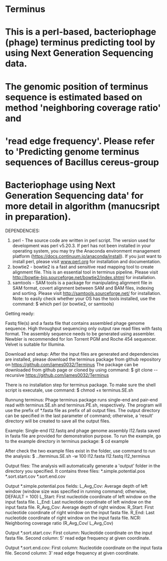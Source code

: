 # Terminus

# This is a perl-based, bacteriophage (phage) terminus predicting tool by using Next Generation Sequencing data.
# The genomic position of terminus sequence is estimated based on method 'neighboring coverage ratio' and 
# 'read edge frequency'. Please refer to 'Predicting genome terminus sequences of Bacillus cereus-group 
# Bacteriophage using Next Generation Sequencing data' for more detail in algorithm (manucsript in preparation).

DEPENDENCIES:
1) perl -         The source code are written in perl script. The version used for development was perl v5.20.3. 
                  If perl has not been installed in your operating system, you may try the Anaconda environment 
                  management platform (https://docs.continuum.io/anaconda/install). 
                  If you just want to install perl, please visit www.perl.org for installation and documentation. 
2) bowtie2 -      bowtie2 is a fast and sensitive read mapping tool to create alignment file. 
                  This is an essential tool in terminus pipeline. 
                  Please visit http://bowtie-bio.sourceforge.net/bowtie2/index.shtml for installation. 
3) samtools -     SAM tools is a package for manipulating alignment file in SAM format, covert alignment 
                  between SAM and BAM files, indexing and sorting. 
                  Please visit http://samtools.sourceforge.net/ for installation. 
  Note: to easily check whether your OS has the tools installed, use the command:
  $ which perl (or bowtie2, or samtools)

Getting ready:

Fastq file(s) and a fasta file that contains assembled phage genome sequence.
High throughput sequencing only output raw read files with fastq format. The assembly sequence needs to be generated
using assembler. Newbler is recommended for Ion Torrent PGM and Roche 454 sequencer. Velvet is suitable for Illumina.

Download and setup:
After the input files are generated and dependencies are installed, please download the terminus package from
github repository on https://github.com/james0032/Terminus
The package can be downloaded from github page or cloned by using command:
$ git clone --recursive https://github.com/james0032/Terminus

There is no installation step for terminus package. To make sure the shell script is executale, use command:
$ chmod +x terminus.SE.sh

Runnung terminus:
Phage terminus package runs single-end and pair-end read with terminus.SE.sh and terminus.PE.sh, respectively. 
The program will use the prefix of *.fasta file as prefix of all output files. The output directory can be specified
in the last parameter of command; otherwise, a 'result' directory will be created to save all the output files. 

Example:
Single-end I12.fastq and phage genome assembly I12.fasta saved in fasta file are provided for demonstration purpose. 
To run the example, go to the example directory in terminus package:
$ cd example

After check the two example files exist in the folder, use command to run the analysis:
$ ../terminus.SE.sh -w 100 I12.fasta I12.fastq I12_terminus

Output files:
The analysis will automatically generate a 'output' folder in the directory you specified. It contains three files:
*.simple.potential.pos
*.sort.start.cov
*.sort.end.cov

  Output *.simple.potential.pos fields:
  L_Avg_Cov: Average depth of left window (window size was specified in running command; otherwise, DEFAULT = 100)
  L_Start: First nucleotide coordinate of left window on the input fasta file. 
  L_End: Last nucleotide coordinate of left window on the input fasta file. 
  R_Avg_Cov: Average depth of right window.
  R_Start: First nucleotide coordinate of right window on the input fasta file.
  R_End: Last nucleotide coordinate of right window on the input fasta file. 
  NCR: Neighboring coverage ratio (R_Avg_Cov/ L_Avg_Cov)

  Output *.sort.start.cov:
  First column: Nucleotide coordinate on the input fasta file.
  Second column: 5' read edge frequency at given coordinate. 
  
  Output *.sort.end.cov:
  First column: Nucleotide coordinate on the input fasta file.
  Second column: 3' read edge frequency at given coordinate. 
  

